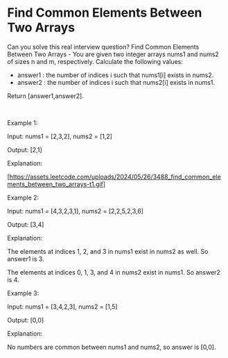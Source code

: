 # Find Common Elements Between Two Arrays

Can you solve this real interview question? Find Common Elements Between Two Arrays - You are given two integer arrays nums1 and nums2 of sizes n and m, respectively. Calculate the following values:

 * answer1 : the number of indices i such that nums1[i] exists in nums2.
 * answer2 : the number of indices i such that nums2[i] exists in nums1.

Return [answer1,answer2].

 

Example 1:

Input: nums1 = [2,3,2], nums2 = [1,2]

Output: [2,1]

Explanation:

[https://assets.leetcode.com/uploads/2024/05/26/3488_find_common_elements_between_two_arrays-t1.gif]

Example 2:

Input: nums1 = [4,3,2,3,1], nums2 = [2,2,5,2,3,6]

Output: [3,4]

Explanation:

The elements at indices 1, 2, and 3 in nums1 exist in nums2 as well. So answer1 is 3.

The elements at indices 0, 1, 3, and 4 in nums2 exist in nums1. So answer2 is 4.

Example 3:

Input: nums1 = [3,4,2,3], nums2 = [1,5]

Output: [0,0]

Explanation:

No numbers are common between nums1 and nums2, so answer is [0,0].